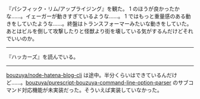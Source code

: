 『パシフィック・リム/アップライジング』を観た。 1 のほうが良かったかな……。イェーガーが動きすぎているような……。 1 ではもっと重量感のある動きをしていたような……。終盤はトランスフォーマーみたいな動きをしていた。あとはビルを倒して攻撃したりと怪獣より街を壊している気がするんだけどそれでいいのか。

---

『ハッカーズ』を読んでいる。

---

[bouzuya/node-hatena-blog-cli][] は途中。半分くらいはできているんだけど……。[bouzuya/purescript-bouzuya-command-line-option-parser][] のサブコマンド対応機能が未実装だった。そういえば実装していなかった。

[bouzuya/node-hatena-blog-cli]: https://github.com/bouzuya/node-hatena-blog-cli
[bouzuya/purescript-bouzuya-command-line-option-parser]: https://github.com/bouzuya/purescript-bouzuya-command-line-option-parser

